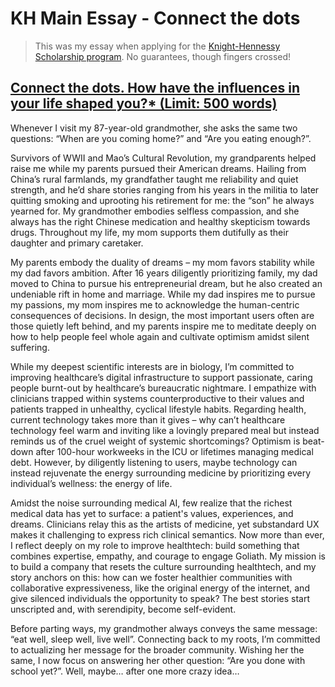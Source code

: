 # KH Main Essay - Connect the dots

> This was my essay when applying for the [Knight-Hennessy Scholarship program](https://knight-hennessy.stanford.edu/). No guarantees, though fingers crossed!

## <u>Connect the dots. How have the influences in your life shaped you?* (Limit: 500 words)</u>

Whenever I visit my 87-year-old grandmother, she asks the same two questions: “When are you coming home?” and “Are you eating enough?”.

Survivors of WWII and Mao’s Cultural Revolution, my grandparents helped raise me while my parents pursued their American dreams. Hailing from China’s rural farmlands, my grandfather taught me reliability and quiet strength, and he’d share stories ranging from his years in the militia to later quitting smoking and uprooting his retirement for me: the “son” he always yearned for. My grandmother embodies selfless compassion, and she always has the right Chinese medication and healthy skepticism towards drugs. Throughout my life, my mom supports them dutifully as their daughter and primary caretaker.  
 
My parents embody the duality of dreams – my mom favors stability while my dad favors ambition. After 16 years diligently prioritizing family, my dad moved to China to pursue his entrepreneurial dream, but he also created an undeniable rift in home and marriage. While my dad inspires me to pursue my passions, my mom inspires me to acknowledge the human-centric consequences of decisions. In design, the most important users often are those quietly left behind, and my parents inspire me to meditate deeply on how to help people feel whole again and cultivate optimism amidst silent suffering.

While my deepest scientific interests are in biology, I’m committed to improving healthcare’s digital infrastructure to support passionate, caring people burnt-out by healthcare’s bureaucratic nightmare. I empathize with clinicians trapped within systems counterproductive to their values and patients trapped in unhealthy, cyclical lifestyle habits. Regarding health, current technology takes more than it gives – why can’t healthcare technology feel warm and inviting like a lovingly prepared meal but instead reminds us of the cruel weight of systemic shortcomings? Optimism is beat-down after 100-hour workweeks in the ICU or lifetimes managing medical debt. However, by diligently listening to users, maybe technology can instead rejuvenate the energy surrounding medicine by prioritizing every individual’s wellness: the energy of life.

Amidst the noise surrounding medical AI, few realize that the richest medical data has yet to surface: a patient's values, experiences, and dreams. Clinicians relay this as the artists of medicine, yet substandard UX makes it challenging to express rich clinical semantics. Now more than ever, I reflect deeply on my role to improve healthtech: build something that combines expertise, empathy, and courage to engage Goliath. My mission is to build a company that resets the culture surrounding healthtech, and my story anchors on this: how can we foster healthier communities with collaborative expressiveness, like the original energy of the internet, and give silenced individuals the opportunity to speak? The best stories start unscripted and, with serendipity, become self-evident.

Before parting ways, my grandmother always conveys the same message: “eat well, sleep well, live well”. Connecting back to my roots, I’m committed to actualizing her message for the broader community. Wishing her the same, I now focus on answering her other question: “Are you done with school yet?”. Well, maybe… after one more crazy idea…
